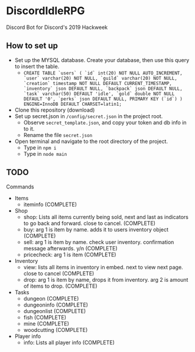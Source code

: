 # DiscordIdleRPG
Discord Bot for Discord's 2019 Hackweek

## How to set up

* Set up the MYSQL database. Create your database, then use this query to insert the table.
  - ```CREATE TABLE `users` (
    `id` int(20) NOT NULL AUTO_INCREMENT,
    `user` varchar(20) NOT NULL,
    `guild` varchar(20) NOT NULL,
    `creation` timestamp NOT NULL DEFAULT CURRENT_TIMESTAMP,
    `inventory` json DEFAULT NULL,
    `backpack` json DEFAULT NULL,
    `task` varchar(50) DEFAULT 'idle',
    `gold` double NOT NULL DEFAULT '0',
    `perks` json DEFAULT NULL,
    PRIMARY KEY (`id`)
    ) ENGINE=InnoDB DEFAULT CHARSET=latin1;```
* Clone this repository (download)
* Set up secret.json in `/config/secret.json` in the project root.
  - Observe `secret_template.json`, and copy your token and db info in to it.
  - Rename the file `secret.json`
* Open terminal and navigate to the root directory of the project.
  - Type in `npm i`
  - Type in `node main`

## TODO

Commands
  * Items
    - iteminfo (COMPLETE)
  * Shop
    - shop: Lists all items currently being sold, next and last as indicators to go back and forward. close to cancel. (COMPLETE)
    - buy: arg 1 is item by name. adds it to users inventory object  (COMPLETE)
    - sell: arg 1 is item by name. check user inventory. confirmation message afterwards. y/n  (COMPLETE)
    - pricecheck: arg 1 is item  (COMPLETE)
  * Inventory
    - view: lists all items in inventory in embed. next to view next page. close to cancel (COMPLETE)
    - drop: arg 1 is item by name, drops it from inventory. arg 2 is amount of items to drop. (COMPLETE)
  * Tasks
    - dungeon (COMPLETE)
    - dungeoninfo (COMPLETE)
    - dungeonlist (COMPLETE)
    - fish (COMPLETE)
    - mine (COMPLETE)
    - woodcutting (COMPLETE)
  * Player info
    - info: Lists all player info (COMPLETE)
    

